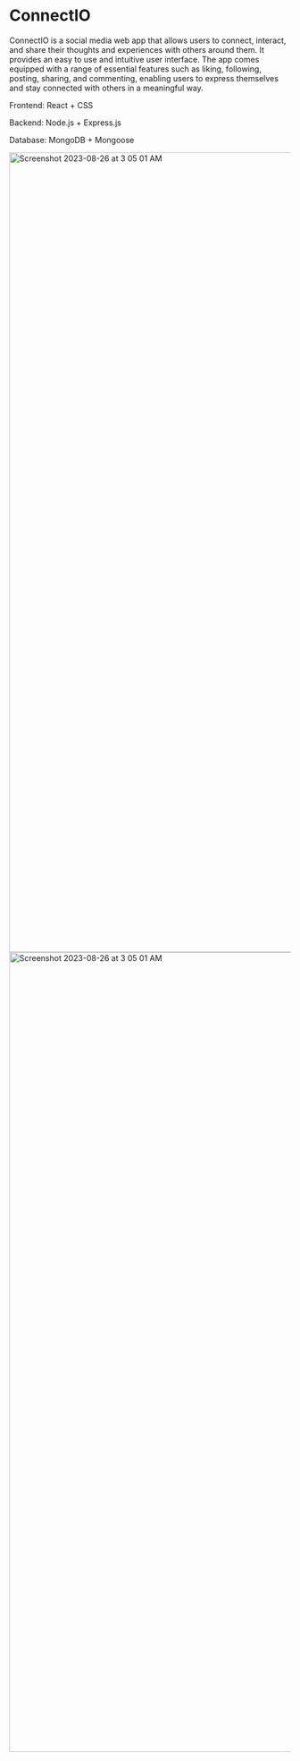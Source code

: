 # ConnectIO


ConnectIO is a social media web app that allows users to connect, interact, and share their thoughts and experiences with others around them. It provides an easy to use and intuitive user interface. The app comes equipped with a range of essential features such as liking, following, posting, sharing, and commenting, enabling users to express themselves and stay connected with others in a meaningful way.

Frontend: React + CSS <br/>

Backend: Node.js + Express.js <br />

Database: MongoDB + Mongoose <br />

<img width="1430" alt="Screenshot 2023-08-26 at 3 05 01 AM" src="https://github.com/roychon/ConnectIO/assets/110176807/f1e31be4-72b5-4182-8284-d2504361663e">
<img width="1430" alt="Screenshot 2023-08-26 at 3 05 01 AM" src="https://github.com/roychon/ConnectIO/assets/110176807/f269ecf2-4497-40a7-9163-7c0df2fd6d5e">

